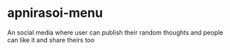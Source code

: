 # apnirasoi-menu
An social media where user can publish their random thoughts and people can like it and share theirs too
